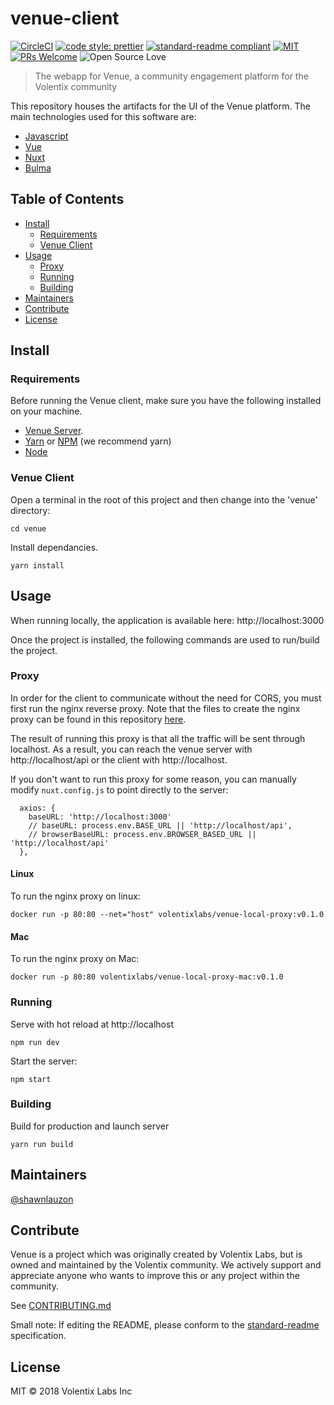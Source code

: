 # venue-client

[![CircleCI](https://circleci.com/gh/Volentix/venue-client.svg?style=shield&circle-token=476a91629295ad83bd8b0c90a1dbc2712803b5d5)](https://circleci.com/gh/Volentix/venue-client)
[![code style: prettier](https://img.shields.io/badge/code_style-prettier-ff69b4.svg?style=flat-square)](https://github.com/prettier/prettier)
[![standard-readme compliant](https://img.shields.io/badge/standard--readme-OK-green.svg?style=flat-square)](https://github.com/RichardLitt/standard-readme)
[![MIT](https://img.shields.io/github/license/mashape/apistatus.svg)](https://choosealicense.com/licenses/mit/)
[![PRs Welcome](https://img.shields.io/badge/PRs-welcome-brightgreen.svg?style=flat-square)](http://makeapullrequest.com)
![Open Source Love](https://badges.frapsoft.com/os/v3/open-source.svg?v=102)

> The webapp for Venue, a community engagement platform for the Volentix community    

This repository houses the artifacts for the UI of the Venue platform. The main technologies used for this software are:

  * [Javascript](https://www.javascript.com/)
  * [Vue](https://vuejs.org/)
  * [Nuxt](https://nuxtjs.org/)
  * [Bulma](https://bulma.io)

## Table of Contents

- [Install](#install)
  - [Requirements](#requirements)
  - [Venue Client](#venue-client)
- [Usage](#usage)
  - [Proxy](#proxy)
  - [Running](#running)
  - [Building](#building)
- [Maintainers](#maintainers)
- [Contribute](#contribute)
- [License](#license)

## Install

### Requirements

Before running the Venue client, make sure you have the following installed on your machine.

  * [Venue Server](https://github.com/volentix/venue-server).
  * [Yarn](https://yarnpkg.com/lang/en/) or [NPM](https://www.npmjs.com) (we recommend yarn)
  * [Node](https://nodejs.org/)

### Venue Client

Open a terminal in the root of this project and then change into the 'venue' directory:
```
cd venue
```

Install dependancies.
```
yarn install
```

## Usage

When running locally, the application is available here: http://localhost:3000

Once the project is installed, the following commands are used to run/build the project.

### Proxy

In order for the client to communicate without the need for CORS, you must first run the nginx reverse proxy. Note that the files to create the nginx proxy can be found in this repository [here](/nginx/README.md).

The result of running this proxy is that all the traffic will be sent through localhost. As a result, you can reach the venue server with http://localhost/api or the client with http://localhost.

If you don't want to run this proxy for some reason, you can manually modify `nuxt.config.js` to point directly
to the server:

```
  axios: {
    baseURL: 'http://localhost:3000'
    // baseURL: process.env.BASE_URL || 'http://localhost/api',
    // browserBaseURL: process.env.BROWSER_BASED_URL || 'http://localhost/api'
  },
```

#### Linux

To run the nginx proxy on linux:
```
docker run -p 80:80 --net="host" volentixlabs/venue-local-proxy:v0.1.0
```

#### Mac

To run the nginx proxy on Mac:
```
docker run -p 80:80 volentixlabs/venue-local-proxy-mac:v0.1.0
```

### Running
Serve with hot reload at http://localhost
```
npm run dev
```
Start the server:
```
npm start
```

### Building
 
Build for production and launch server
```
yarn run build
```

## Maintainers

[@shawnlauzon](https://github.com/shawnlauzon)

## Contribute

Venue is a project which was originally created by Volentix Labs, but is owned and
maintained by the Volentix community. We actively support and appreciate anyone
who wants to improve this or any project within the community.

See [CONTRIBUTING.md](https://www.github.com/Volentix/venue/CONTRIBUTING.md)

Small note: If editing the README, please conform to the [standard-readme](https://github.com/RichardLitt/standard-readme) specification.

## License

MIT © 2018 Volentix Labs Inc

